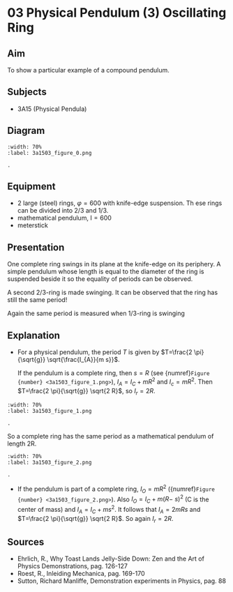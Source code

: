 # 03 Physical Pendulum (3) Oscillating Ring 
  
## Aim   
 To show a particular example of a compound pendulum.    
  
## Subjects   
* 3A15 (Physical Pendula)   

## Diagram
   
```{figure} figures/figure_0.png  
:width: 70%  
:label: 3a1503_figure_0.png  

. 
```

## Equipment
- 2 large (steel) rings, $\varphi=600$ with knife-edge suspension.
Th    ese rings can be divided into $2 / 3$ and $1 / 3$.
- mathematical pendulum, $\mathrm{I}=600$
- meterstick
    
  
## Presentation   
One complete ring swings in its plane at the knife-edge on its periphery. A simple pendulum whose length is equal to the diameter of the ring is suspended beside it so the equality of periods can be observed.

A second $2 / 3$-ring is made swinging. It can be observed that the ring has still the same period!

Again the same period is measured when $1 / 3$-ring is swinging
  
## Explanation   
- For a physical pendulum, the period $T$ is given by $T=\frac{2 \pi}{\sqrt{g}} \sqrt{\frac{I_{A}}{m s}}$.

    If the pendulum is a complete ring, then $s=R$ (see {numref}`Figure {number} <3a1503_figure_1.png>`), $I_{A}=I_{C}+m R^{2}$ and $I_{c}=m R^{2}$. Then $T=\frac{2 \pi}{\sqrt{g}} \sqrt{2 R}$, so $I_{r}=2 R$.
```{figure} figures/figure_1.png  
:width: 70%  
:label: 3a1503_figure_1.png  

. 
``` 
  
So a complete ring has the same period as a mathematical pendulum of length 2R.

```{figure} figures/figure_2.png  
:width: 70%  
:label: 3a1503_figure_2.png  

. 
```
- If the pendulum is part of a complete ring, $I_{O}=m R^{2}$ ({numref}`Figure {number} <3a1503_figure_2.png>`). Also $I_{O}=I_{C}+m(R-$ $s)^{2}$ (C is the center of mass) and $I_{A}=I_{C}+m s^{2}$. It follows that $I_{A}=2 m R s$ and $T=\frac{2 \pi}{\sqrt{g}} \sqrt{2 R}$. So again $I_{r}=2 R$.
  
## Sources   
- Ehrlich, R., Why Toast Lands Jelly-Side Down: Zen and the Art of Physics Demonstrations, pag. 126-127
- Roest, R., Inleiding Mechanica, pag. 169-170
- Sutton, Richard Manliffe, Demonstration experiments in Physics, pag. 88